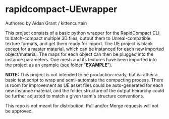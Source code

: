 # rapidcompact-UEwrapper
Authored by Aidan Grant / kittencurtain

This project consists of a basic python wrapper for the RapidCompact CLI to batch-compact multiple 3D files, output them to Unreal-compatible texture formats, and get them ready for import. The UE project is blank except for a master material, which can be instanced for each new imported object/material. The maps for each object can then be plugged into the instance parameters. One mesh and its textures have been imported into the project as an example (see folder "**EXAMPLE**").

**NOTE:** This project is not intended to be production-ready, but is rather a basic test script to wrap and semi-automate the compacting process. There is room for improvement as UE asset files could be auto-generated for each new instance material, and the folder structure of the output heirarchy could be further adjusted to match a given team's structure conventions.

This repo is not meant for distribution. Pull and/or Merge requests will not be approved.
